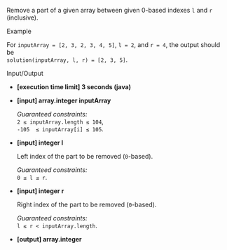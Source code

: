 ﻿
Remove a part of a given array between given 0-based indexes  `l`  and  `r`  (inclusive).

Example

For  `inputArray = [2, 3, 2, 3, 4, 5]`,  `l = 2`, and  `r = 4`, the output should be  
`solution(inputArray, l, r) = [2, 3, 5]`.

Input/Output

-   **[execution time limit] 3 seconds (java)**
    
-   **[input] array.integer inputArray**
    
    _Guaranteed constraints:_  
    `2 ≤ inputArray.length ≤ 104`,  
    `-105  ≤ inputArray[i] ≤ 105`.
    
-   **[input] integer l**
    
    Left index of the part to be removed (`0`-based).
    
    _Guaranteed constraints:_  
    `0 ≤ l ≤ r`.
    
-   **[input] integer r**
    
    Right index of the part to be removed (`0`-based).
    
    _Guaranteed constraints:_  
    `l ≤ r < inputArray.length`.
    
-   **[output] array.integer**